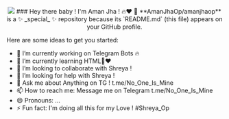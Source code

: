 <p align="center"><img src="https://github.com/AmanJhaOp/AmanJhaop/blob/main/39998-web-development.gif"=alt"bt">
  ### Hey there baby ! I'm Aman Jha ! 🔥❤ 👋
**AmanJhaOp/amanjhaop** is a ✨ _special_ ✨ repository because its `README.md` (this file) appears on your GitHub profile.

Here are some ideas to get you started:

- 🔭 I’m currently working on Telegram Bots 🔥
- 🌱 I’m currently learning HTML🙂❤
- 👯 I’m looking to collaborate with Shreya ! 
- 🤔 I’m looking for help with Shreya ! 
- 💬 Ask me about Anything on TG ! t.me/No_One_Is_Mine
- 📫 How to reach me: Message me on Telegram t.me/No_One_Is_Mine
- 😄 Pronouns: ...
- ⚡ Fun fact: I'm doing all this for my Love ! #Shreya_Op
